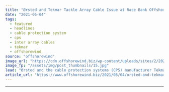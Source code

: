 ```yaml
---
title: "Ørsted and Tekmar Tackle Array Cable Issue at Race Bank Offshore Wind Farm"
date: "2021-05-04"
tags: 
  - featured
  - headlines
  - cable protection system
  - cps
  - inter array cables
  - tekmar
  - offshorewind
source: "offshorewind"
image_url: "https://cdn.offshorewind.biz/wp-content/uploads/sites/2/2021/05/04110002/%C3%98rsted-and-Tekmar-Tackling-Array-Cable-Issue-at-Race-Bank-Offshore-Wind-Farm.jpg"
image_fp: "/assets/img/post_thumbnails/15.jpg"
lead: "Ørsted and the cable protection systems (CPS) manufacturer Tekmar are jointly trying to identify"
article_url: "https://www.offshorewind.biz/2021/05/04/orsted-and-tekmar-tackle-array-cable-issue-at-race-bank-offshore-wind-farm/"
---
```


---

